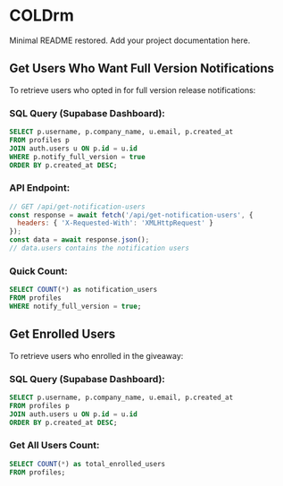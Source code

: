 # COLDrm

Minimal README restored. Add your project documentation here.

## Get Users Who Want Full Version Notifications

To retrieve users who opted in for full version release notifications:

### SQL Query (Supabase Dashboard):
```sql
SELECT p.username, p.company_name, u.email, p.created_at
FROM profiles p
JOIN auth.users u ON p.id = u.id
WHERE p.notify_full_version = true
ORDER BY p.created_at DESC;
```

### API Endpoint:
```javascript
// GET /api/get-notification-users
const response = await fetch('/api/get-notification-users', {
  headers: { 'X-Requested-With': 'XMLHttpRequest' }
});
const data = await response.json();
// data.users contains the notification users
```

### Quick Count:
```sql
SELECT COUNT(*) as notification_users 
FROM profiles 
WHERE notify_full_version = true;
```

## Get Enrolled Users

To retrieve users who enrolled in the giveaway:

### SQL Query (Supabase Dashboard):
```sql
SELECT p.username, p.company_name, u.email, p.created_at
FROM profiles p
JOIN auth.users u ON p.id = u.id
ORDER BY p.created_at DESC;
```

### Get All Users Count:
```sql
SELECT COUNT(*) as total_enrolled_users 
FROM profiles;
```